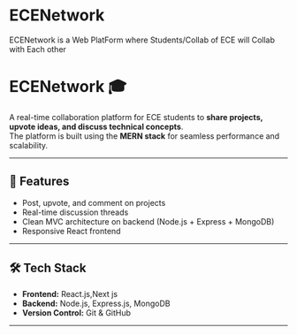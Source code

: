 # ECENetwork
ECENetwork is a Web PlatForm where Students/Collab of ECE will Collab with Each other 

 # ECENetwork 🎓

A real-time collaboration platform for ECE students to **share projects, upvote ideas, and discuss technical concepts**.  
The platform is built using the **MERN stack** for seamless performance and scalability.

---

## 🚀 Features
- Post, upvote, and comment on projects  
- Real-time discussion threads  
- Clean MVC architecture on backend (Node.js + Express + MongoDB)  
- Responsive React frontend  

---

## 🛠️ Tech Stack
- **Frontend:** React.js,Next js 
- **Backend:** Node.js, Express.js, MongoDB  
- **Version Control:** Git & GitHub  

---


